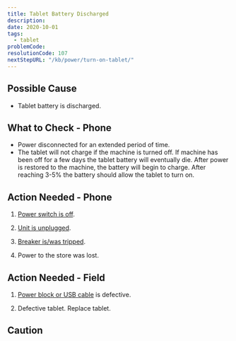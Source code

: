 ```yaml
---
title: Tablet Battery Discharged
description:
date: 2020-10-01
tags:
  - tablet
problemCode: 
resolutionCode: 107
nextStepURL: "/kb/power/turn-on-tablet/"
---
```

## Possible Cause

- Tablet battery is discharged.

## What to Check - Phone

- Power disconnected for an extended period of time. 
- The tablet will not charge if the machine is turned off. If machine has been off for a few days the tablet battery will eventually die. After power is restored to the machine, the battery will begin to charge. After reaching 3-5% the battery should allow the tablet to turn on.

## Action Needed - Phone

1) [Power switch is off](/kb/power/turn-on-machine/).

2) [Unit is unplugged](/kb/power/connect-machine/).

3) [Breaker is/was tripped](/kb/power/check-circuit-breaker/).

4) Power to the store was lost.

## Action Needed - Field

1) [Power block or USB cable](/kb/power/tablet-no-usb-power/) is defective.

2) Defective tablet. Replace tablet.

## Caution
